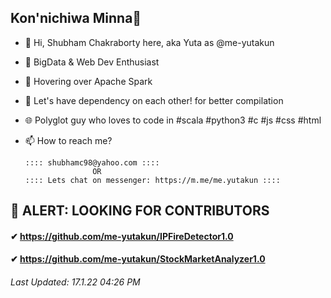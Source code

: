 ## Kon'nichiwa Minna👋
- 👋 Hi, Shubham Chakraborty here, aka Yuta as @me-yutakun
- 👀 BigData & Web Dev Enthusiast
- 🌱 Hovering over Apache Spark
- 💞️ Let's have dependency on each other! for better compilation
- 🌐 Polyglot guy who loves to code in #scala #python3 #c #js #css #html
- 📫 How to reach me?

      :::: shubhamc98@yahoo.com ::::
                     OR                  
      :::: Lets chat on messenger: https://m.me/me.yutakun ::::
## 🚨 ALERT: LOOKING FOR CONTRIBUTORS 
#### ✔ https://github.com/me-yutakun/IPFireDetector1.0
#### ✔ https://github.com/me-yutakun/StockMarketAnalyzer1.0
###### Last Updated: 17.1.22 04:26 PM
<!---
me-yutakun/me-yutakun is a ✨ special ✨ repository because its `README.md` (this file) appears on your GitHub profile.
You can click the Preview link to take a look at your changes.
--->
